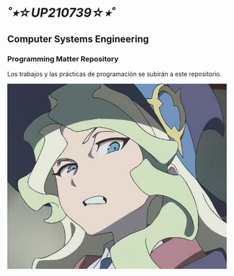 # ___˚⭒☆UP210739☆⭒˚___
## Computer Systems Engineering

### Programming Matter Repository
Los trabajos y las prácticas de programación se subirán a este repositorio.

![):](imagen/wtf.jpg)
